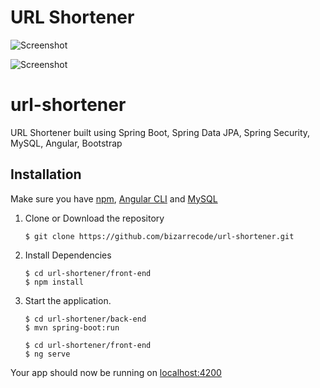 # URL Shortener
![Screenshot](https://raw.githubusercontent.com/bizarrecode/url-shortener/master/front-end/src/assets/img/shortener0.png)

![Screenshot](https://raw.githubusercontent.com/bizarrecode/url-shortener/master/front-end/src/assets/img/shortener1.png)

# url-shortener
URL Shortener built using Spring Boot, Spring Data JPA, Spring Security, MySQL, Angular, Bootstrap

## Installation<a name="installation"></a>

Make sure you have [npm](https://www.npmjs.com/), [Angular CLI](https://cli.angular.io/) and [MySQL](https://www.mysql.com/)

1. Clone or Download the repository

	```
	$ git clone https://github.com/bizarrecode/url-shortener.git
	```
2. Install Dependencies

	```
	$ cd url-shortener/front-end
	$ npm install
	```

3. Start the application.

	```
	$ cd url-shortener/back-end
	$ mvn spring-boot:run

	$ cd url-shortener/front-end
	$ ng serve
	```

Your app should now be running on [localhost:4200](http://localhost:4200)
